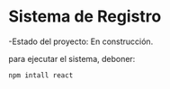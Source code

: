 <h1>Sistema de Registro</h1>

-Estado del proyecto: En construcción.

para ejecutar el sistema, deboner:

```npm intall react```

